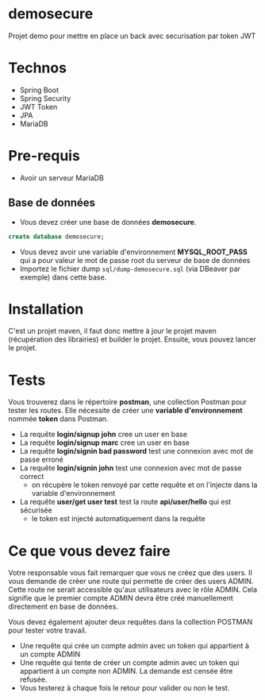 # demosecure

Projet demo pour mettre en place un back avec securisation par token JWT

# Technos

- Spring Boot
- Spring Security
- JWT Token
- JPA
- MariaDB

# Pre-requis

- Avoir un serveur MariaDB

## Base de données

- Vous devez créer une base de données **demosecure**.

```SQL
create database demosecure;
```

- Vous devez avoir une variable d'environnement **MYSQL_ROOT_PASS** qui a pour valeur le mot de passe root du serveur de
  base de données
- Importez le fichier dump `sql/dump-demosecure.sql` (via DBeaver par exemple) dans cette base.

# Installation

C'est un projet maven, il faut donc mettre à jour le projet maven (récupération des librairies) et builder le projet.
Ensuite, vous pouvez lancer le projet.

# Tests

Vous trouverez dans le répertoire **postman**, une collection Postman pour tester les routes. Elle nécessite de créer
une **variable d'environnement** nommée **token** dans Postman.

- La requête **login/signup john** cree un user en base
- La requête **login/signup marc** cree un user en base
- La requête **login/signin bad password** test une connexion avec mot de passe erroné
- La requête **login/signin john** test une connexion avec mot de passe correct
    - on récupère le token renvoyé par cette requête et on l'injecte dans la variable d'environnement
- La requête **user/get user test** test la route **api/user/hello** qui est sécurisée
    - le token est injecté automatiquement dans la requête

# Ce que vous devez faire

Votre responsable vous fait remarquer que vous ne créez que des users. Il vous demande de créer une route qui permette
de créer des users ADMIN.
Cette route ne serait accessible qu'aux utilisateurs avec le rôle ADMIN.
Cela signifie que le premier compte ADMIN devra être créé manuellement directement en base de données.

Vous devez également ajouter deux requêtes dans la collection POSTMAN pour tester votre travail.

- Une requête qui crée un compte admin avec un token qui appartient à un compte ADMIN
- Une requête qui tente de créer un compte admin avec un token qui appartient à un compte non ADMIN. La demande est
  censée être refusée.
- Vous testerez à chaque fois le retour pour valider ou non le test.

